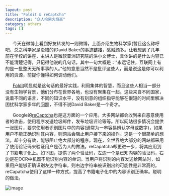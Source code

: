 ```yaml
---
layout: post
title: "Foldit & reCaptcha"
description: "众人拾柴火焰高"
category: others
tags: []
---
```

&nbsp;&nbsp;&nbsp;&nbsp;&nbsp;&nbsp;今天在微博上看到好友转发的一则微博，上面介绍生物科学家(暂且这么称呼吧，总之科学家是没错的)David Baker的事迹[链接](http://www.biodiscover.com/news/research/117459.html#jtss-tsina)，感触颇多。让我想到了几年前在学校的讲座，主讲人是微软亚洲研究院的洪小文博士，具体讲的是什么内容已不能清楚记得，只记得他说的几句话，其中一句大概是：“永远记住，互联网上有的是一批整天无所事事的人。”他的意思当然不是批评这些人，而是说这是你可以利用的资源，前提你懂得如何调动他们。

&nbsp;&nbsp;&nbsp;&nbsp;&nbsp;&nbsp;[Foldit](http://fold.it/portal/)明显就是这句话的最好实践，利用集体的智慧，而且这些人相当一部分没有生物学背景，他们分布在世界各地，也没有聚集在一起。这些来自不同国家，说着不同的语言，不同的知识水平，没有刻意的组织指导能够在很短的时间里解决困扰科学家多年的[问题](http://zh.wikipedia.org/wiki/Foldit)，不得不说David Baker是一个奇才。

&nbsp;&nbsp;&nbsp;&nbsp;&nbsp;&nbsp;Google的[reCaptcha](http://en.wikipedia.org/wiki/ReCAPTCHA)也是这方面的一个应用。大多网站都会收到来自恶意使用者的攻击，使用程序发送垃圾邮件，发布垃圾评论等等。所以网站很多情况会提供一张图片，要求使用者识别图片中的内容(通常为一串容易辨认字母或数字)，如果用户不能正确识别其内容，则网站会阻止用户接下来的操作。这是一个很简单的想法，却十分有效，能够阻止绝大部分的程序。现在，全世界绝大部分的网站都采用了使用验证码来验证用户是否为人的做法。reCapatcha却更进一步，将其应用到了书籍电子化上。如下图，提供了两个验证码，左边一个是已知内容的验证码，右边是在OCR中机器不能识别内容的单词。当用户将识别的内容发送给网站时，如果用户能够正确识别左边字符串，则右边字符串被识别出的可能性是非常高的。reCapatcha使用了这样一种方式，提高了书籍电子化中的内容识别正确率。聪明的做法。

![image](http://newsimg.bbc.co.uk/media/images/44150000/jpg/_44150847_captcha416.jpg)

&nbsp;&nbsp;&nbsp;&nbsp;&nbsp;&nbsp;

